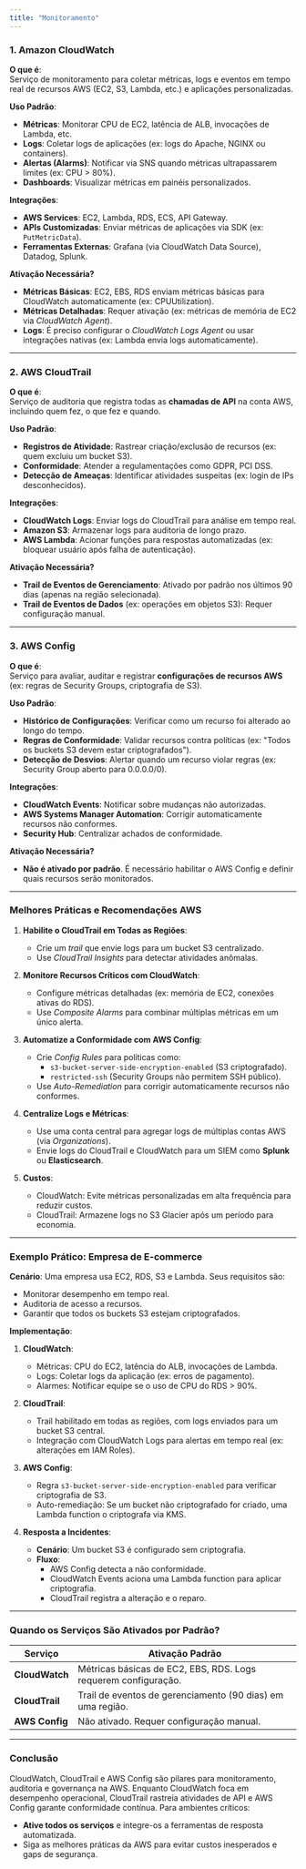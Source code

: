 ```yaml
---
title: "Monitoramento"
---
```


### **1. Amazon CloudWatch**
**O que é**:  
Serviço de monitoramento para coletar métricas, logs e eventos em tempo real de recursos AWS (EC2, S3, Lambda, etc.) e aplicações personalizadas.  

**Uso Padrão**:  
- **Métricas**: Monitorar CPU de EC2, latência de ALB, invocações de Lambda, etc.  
- **Logs**: Coletar logs de aplicações (ex: logs do Apache, NGINX ou containers).  
- **Alertas (Alarms)**: Notificar via SNS quando métricas ultrapassarem limites (ex: CPU > 80%).  
- **Dashboards**: Visualizar métricas em painéis personalizados.  

**Integrações**:  
- **AWS Services**: EC2, Lambda, RDS, ECS, API Gateway.  
- **APIs Customizadas**: Enviar métricas de aplicações via SDK (ex: `PutMetricData`).  
- **Ferramentas Externas**: Grafana (via CloudWatch Data Source), Datadog, Splunk.  

**Ativação Necessária?**  
- **Métricas Básicas**: EC2, EBS, RDS enviam métricas básicas para CloudWatch automaticamente (ex: CPUUtilization).  
- **Métricas Detalhadas**: Requer ativação (ex: métricas de memória de EC2 via *CloudWatch Agent*).  
- **Logs**: É preciso configurar o *CloudWatch Logs Agent* ou usar integrações nativas (ex: Lambda envia logs automaticamente).  

---

### **2. AWS CloudTrail**  
**O que é**:  
Serviço de auditoria que registra todas as **chamadas de API** na conta AWS, incluindo quem fez, o que fez e quando.  

**Uso Padrão**:  
- **Registros de Atividade**: Rastrear criação/exclusão de recursos (ex: quem excluiu um bucket S3).  
- **Conformidade**: Atender a regulamentações como GDPR, PCI DSS.  
- **Detecção de Ameaças**: Identificar atividades suspeitas (ex: login de IPs desconhecidos).  

**Integrações**:  
- **CloudWatch Logs**: Enviar logs do CloudTrail para análise em tempo real.  
- **Amazon S3**: Armazenar logs para auditoria de longo prazo.  
- **AWS Lambda**: Acionar funções para respostas automatizadas (ex: bloquear usuário após falha de autenticação).  

**Ativação Necessária?**  
- **Trail de Eventos de Gerenciamento**: Ativado por padrão nos últimos 90 dias (apenas na região selecionada).  
- **Trail de Eventos de Dados** (ex: operações em objetos S3): Requer configuração manual.  

---

### **3. AWS Config**  
**O que é**:  
Serviço para avaliar, auditar e registrar **configurações de recursos AWS** (ex: regras de Security Groups, criptografia de S3).  

**Uso Padrão**:  
- **Histórico de Configurações**: Verificar como um recurso foi alterado ao longo do tempo.  
- **Regras de Conformidade**: Validar recursos contra políticas (ex: "Todos os buckets S3 devem estar criptografados").  
- **Detecção de Desvios**: Alertar quando um recurso violar regras (ex: Security Group aberto para 0.0.0.0/0).  

**Integrações**:  
- **CloudWatch Events**: Notificar sobre mudanças não autorizadas.  
- **AWS Systems Manager Automation**: Corrigir automaticamente recursos não conformes.  
- **Security Hub**: Centralizar achados de conformidade.  

**Ativação Necessária?**  
- **Não é ativado por padrão**. É necessário habilitar o AWS Config e definir quais recursos serão monitorados.  

---

### **Melhores Práticas e Recomendações AWS**  
1. **Habilite o CloudTrail em Todas as Regiões**:  
   - Crie um *trail* que envie logs para um bucket S3 centralizado.  
   - Use *CloudTrail Insights* para detectar atividades anômalas.  

2. **Monitore Recursos Críticos com CloudWatch**:  
   - Configure métricas detalhadas (ex: memória de EC2, conexões ativas do RDS).  
   - Use *Composite Alarms* para combinar múltiplas métricas em um único alerta.  

3. **Automatize a Conformidade com AWS Config**:  
   - Crie *Config Rules* para políticas como:  
     - `s3-bucket-server-side-encryption-enabled` (S3 criptografado).  
     - `restricted-ssh` (Security Groups não permitem SSH público).  
   - Use *Auto-Remediation* para corrigir automaticamente recursos não conformes.  

4. **Centralize Logs e Métricas**:  
   - Use uma conta central para agregar logs de múltiplas contas AWS (via *Organizations*).  
   - Envie logs do CloudTrail e CloudWatch para um SIEM como **Splunk** ou **Elasticsearch**.  

5. **Custos**:  
   - CloudWatch: Evite métricas personalizadas em alta frequência para reduzir custos.  
   - CloudTrail: Armazene logs no S3 Glacier após um período para economia.  

---

### **Exemplo Prático: Empresa de E-commerce**  
**Cenário**: Uma empresa usa EC2, RDS, S3 e Lambda. Seus requisitos são:  
- Monitorar desempenho em tempo real.  
- Auditoria de acesso a recursos.  
- Garantir que todos os buckets S3 estejam criptografados.  

**Implementação**:  
1. **CloudWatch**:  
   - Métricas: CPU do EC2, latência do ALB, invocações de Lambda.  
   - Logs: Coletar logs da aplicação (ex: erros de pagamento).  
   - Alarmes: Notificar equipe se o uso de CPU do RDS > 90%.  

2. **CloudTrail**:  
   - Trail habilitado em todas as regiões, com logs enviados para um bucket S3 central.  
   - Integração com CloudWatch Logs para alertas em tempo real (ex: alterações em IAM Roles).  

3. **AWS Config**:  
   - Regra `s3-bucket-server-side-encryption-enabled` para verificar criptografia de S3.  
   - Auto-remediação: Se um bucket não criptografado for criado, uma Lambda function o criptografa via KMS.  

4. **Resposta a Incidentes**:  
   - **Cenário**: Um bucket S3 é configurado sem criptografia.  
   - **Fluxo**:  
     - AWS Config detecta a não conformidade.  
     - CloudWatch Events aciona uma Lambda function para aplicar criptografia.  
     - CloudTrail registra a alteração e o reparo.  

---

### **Quando os Serviços São Ativados por Padrão?**  
| **Serviço**       | **Ativação Padrão**                              |  
|--------------------|--------------------------------------------------|  
| **CloudWatch**     | Métricas básicas de EC2, EBS, RDS. Logs requerem configuração. |  
| **CloudTrail**     | Trail de eventos de gerenciamento (90 dias) em uma região. |  
| **AWS Config**     | Não ativado. Requer configuração manual.         |  

---

### **Conclusão**  
CloudWatch, CloudTrail e AWS Config são pilares para monitoramento, auditoria e governança na AWS. Enquanto CloudWatch foca em desempenho operacional, CloudTrail rastreia atividades de API e AWS Config garante conformidade contínua. Para ambientes críticos:  
- **Ative todos os serviços** e integre-os a ferramentas de resposta automatizada.  
- Siga as melhores práticas da AWS para evitar custos inesperados e gaps de segurança.  
